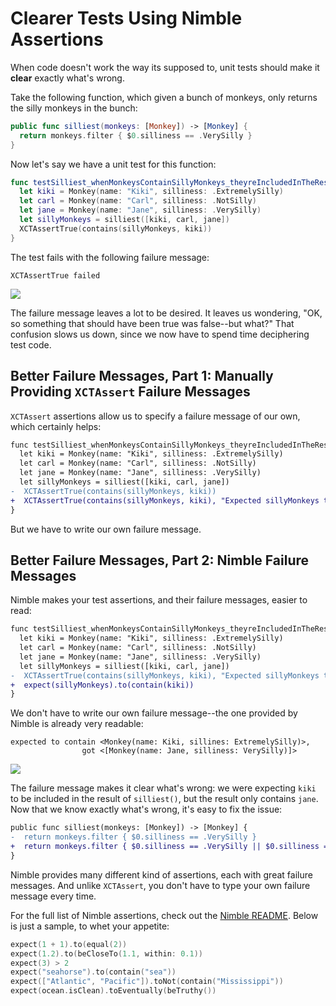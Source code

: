 # Clearer Tests Using Nimble Assertions

When code doesn't work the way its supposed to, unit tests should make it
**clear** exactly what's wrong.

Take the following function, which given a bunch of monkeys, only returns
the silly monkeys in the bunch:

```swift
public func silliest(monkeys: [Monkey]) -> [Monkey] {
  return monkeys.filter { $0.silliness == .VerySilly }
}
```

Now let's say we have a unit test for this function:

```swift
func testSilliest_whenMonkeysContainSillyMonkeys_theyreIncludedInTheResult() {
  let kiki = Monkey(name: "Kiki", silliness: .ExtremelySilly)
  let carl = Monkey(name: "Carl", silliness: .NotSilly)
  let jane = Monkey(name: "Jane", silliness: .VerySilly)
  let sillyMonkeys = silliest([kiki, carl, jane])
  XCTAssertTrue(contains(sillyMonkeys, kiki))
}
```

The test fails with the following failure message:

```
XCTAssertTrue failed
```

![](http://f.cl.ly/items/1G17453p47090y30203d/Screen%20Shot%202015-02-26%20at%209.08.27%20AM.png)

The failure message leaves a lot to be desired. It leaves us wondering,
"OK, so something that should have been true was false--but what?"
That confusion slows us down, since we now have to spend time deciphering test code.

## Better Failure Messages, Part 1: Manually Providing `XCTAssert` Failure Messages

`XCTAssert` assertions allow us to specify a failure message of our own, which certainly helps:

```diff
func testSilliest_whenMonkeysContainSillyMonkeys_theyreIncludedInTheResult() {
  let kiki = Monkey(name: "Kiki", silliness: .ExtremelySilly)
  let carl = Monkey(name: "Carl", silliness: .NotSilly)
  let jane = Monkey(name: "Jane", silliness: .VerySilly)
  let sillyMonkeys = silliest([kiki, carl, jane])
-  XCTAssertTrue(contains(sillyMonkeys, kiki))
+  XCTAssertTrue(contains(sillyMonkeys, kiki), "Expected sillyMonkeys to contain 'Kiki'")
}
```

But we have to write our own failure message.

## Better Failure Messages, Part 2: Nimble Failure Messages

Nimble makes your test assertions, and their failure messages, easier to read:

```diff
func testSilliest_whenMonkeysContainSillyMonkeys_theyreIncludedInTheResult() {
  let kiki = Monkey(name: "Kiki", silliness: .ExtremelySilly)
  let carl = Monkey(name: "Carl", silliness: .NotSilly)
  let jane = Monkey(name: "Jane", silliness: .VerySilly)
  let sillyMonkeys = silliest([kiki, carl, jane])
-  XCTAssertTrue(contains(sillyMonkeys, kiki), "Expected sillyMonkeys to contain 'Kiki'")
+  expect(sillyMonkeys).to(contain(kiki))
}
```

We don't have to write our own failure message--the one provided by Nimble
is already very readable:

```
expected to contain <Monkey(name: Kiki, sillines: ExtremelySilly)>,
                got <[Monkey(name: Jane, silliness: VerySilly)]>
```

![](http://f.cl.ly/items/3N2e3g2K3W123b1L1J0G/Screen%20Shot%202015-02-26%20at%2011.27.02%20AM.png)

The failure message makes it clear what's wrong: we were expecting `kiki` to be included
in the result of `silliest()`, but the result only contains `jane`. Now that we know
exactly what's wrong, it's easy to fix the issue:

```diff
public func silliest(monkeys: [Monkey]) -> [Monkey] {
-  return monkeys.filter { $0.silliness == .VerySilly }
+  return monkeys.filter { $0.silliness == .VerySilly || $0.silliness == .ExtremelySilly }
}
```

Nimble provides many different kind of assertions, each with great failure
messages. And unlike `XCTAssert`, you don't have to type your own failure message
every time.

For the full list of Nimble assertions, check out the [Nimble README](https://github.com/Quick/Nimble).
Below is just a sample, to whet your appetite:

```swift
expect(1 + 1).to(equal(2))
expect(1.2).to(beCloseTo(1.1, within: 0.1))
expect(3) > 2
expect("seahorse").to(contain("sea"))
expect(["Atlantic", "Pacific"]).toNot(contain("Mississippi"))
expect(ocean.isClean).toEventually(beTruthy())
```

